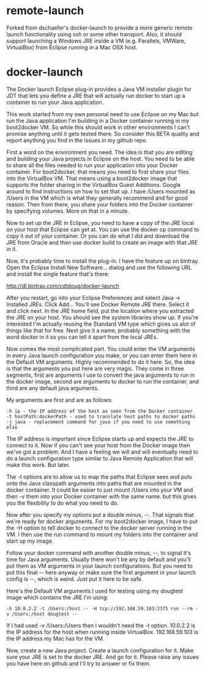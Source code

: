 remote-launch
=============

Forked from dschaefer's docker-launch to provide a more generic remote launch functionality using ssh or some other transport. Also, it should support launching a Windows JRE inside a VM (e.g. Parallels, VMWare, VirtualBox) from Eclipse running in a Mac OSX host.


docker-launch
=============


The Docker launch Eclipse plug-in provides a Java VM installer plugin for JDT that lets you define
a JRE that will actually run docker to start up a container to run your Java application.

This work started from my own personal need to use Eclipse on my Mac but run the Java application
I'm building in a Docker container running in my boot2docker VM. So while this should work in other
environments I can't promise anything until it gets tested there. So consider this BETA quality
and report anything you find in the issues in my github repo.

First a word on the environment you need. The idea is that you are editing and building your Java
projects in Eclipse on the host. You need to be able to share all the files needed to run your
application into your Docker container. For boot2docker, that means you need to first share your
files into the VirtualBox VM. That means using a boot2docker image that supports the folder sharing
in the VirtualBox Guest Additions. Google around to find instructions on how to set that up.
I have /Users mounted as /Users in the VM which is what they generally recommend and for good reason.
Then from there, you share your folders into the Docker container by specifying volumes. More on that
in a minute.

Now to set up the JRE in Eclipse, you need to have a copy of the JRE local on your host that Eclipse
can get at. You can use the docker cp command to copy it out of your container. Or you can do what I
did and download the JRE from Oracle and then use docker build to create an image with that
JRE in it.

Now, it's probably time to install the plug-in. I have the feature up on bintray. Open the Eclipse
Install New Software... dialog and use the following URL and install the single feature that's there:

http://dl.bintray.com/cdtdoug/docker-launch

After you restart, go into your Eclipse Preferences and select Java -> Installed JREs. Click Add...
You'll see Docker Remote JRE there. Select it and click next. In the JRE home field, put the
location where you extracted the JRE on your host. You should see the system libraries show up. If you're interested
I'm actually reusing the Standard VM type which gives us alot of things like that for free. Next give
it a name, probably something with the word docker in it so you can tell it apart from the local JREs.

Now comes the most complicated part. You could enter the VM arguments in every Java launch configuration
you make, or you can enter them here in the Default VM arguments. Highly recommended to do it here. So, the idea is
that the arguments you put here are very magic. They come in three segments, first are arguments I use to
convert the java arguments to run in the docker image, second are arguments to docker to run the
container, and third are any default java arguments.

My arguments are first and are as follows:

    -h ip - the IP address of the host as seen from the Docker container
    -t hostPath:dockerPath - used to translate host paths to docker paths
    -j java - replacement command for java if you need to use something else

The IP address is important since Eclipse starts up and expects the JRE to connect to it. Now if you
can't see your host from the Docker image then we've got a problem. And I have a feeling we will
and will eventually need to do a launch configuration type similar to Java Remote Application that
will make this work. But later.

The -t options are to allow us to map the paths that Eclipse sees and puts onto the Java classpath
arguments into paths that are mounted in the docker container. It could be easier to just mount
/Users into your VM and then -v them into your Docker container with the same name. but this gives
you the flexibility to do what you need to do.

Now after you specify my options put a double minus, --. That signals that we're ready for docker
arguments. For my boot2docker image, I have to put the -H option to tell docker to connect to the
docker server running in the VM. I then use the run command to mount my folders into the container
and start up my image.

Follow your docker command with another double minus, --, to signal it's time for Java arguments.
Usually there won't be any by default and you'll put them as VM arguments in your launch
configurations. But you need to put this final -- here anyway or make sure the first argument
in your launch config is --, which is weird. Just put it here to be safe.

Here's the Default VM arguments I used for testing using my dougtest image which contains the JRE
I'm using:

    -h 10.0.2.2 -t /Users:/host -- -H tcp://192.168.59.103:2375 run --rm -v /Users:/host dougtest --

If I had used -v /Users:/Users then I wouldn't need the -t option. 10.0.2.2 is the IP address for
the host when running inside VirtualBox. 192.168.59.103 is the IP address my Mac has for the VM.

Now, create a new Java project. Create a launch configuration for it. Make sure your JRE is set to
the docker JRE. And go for it. Please raise any issues you have here on github and I'll try to
answer or fix them.
